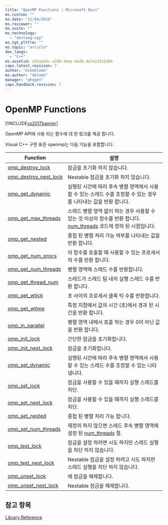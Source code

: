 ```yaml
---
title: "OpenMP Functions | Microsoft Docs"
ms.custom: ""
ms.date: "11/04/2016"
ms.reviewer: ""
ms.suite: ""
ms.technology: 
  - "devlang-cpp"
ms.tgt_pltfrm: ""
ms.topic: "article"
dev_langs: 
  - "C++"
ms.assetid: a55a2e5c-a260-44ee-bbd6-de7e2351b384
caps.latest.revision: 7
author: "mikeblome"
ms.author: "mblome"
manager: "ghogen"
caps.handback.revision: 7
---
```

# OpenMP Functions
[!INCLUDE[vs2017banner](../../../assembler/inline/includes/vs2017banner.md)]

OpenMP API에 사용 되는 함수에 대 한 링크를 제공 합니다.  
  
 Visual C\+\+ 구현 표준 openmp는 다음 기능을 포함합니다.  
  
|Function|설명|  
|--------------|--------|  
|[omp\_destroy\_lock](../../../parallel/openmp/reference/omp-destroy-lock.md)|잠금을 초기화 하지 않습니다.|  
|[omp\_destroy\_nest\_lock](../../../parallel/openmp/reference/omp-destroy-nest-lock.md)|Nestable 잠금을 초기화 하지 않습니다.|  
|[omp\_get\_dynamic](../../../parallel/openmp/reference/omp-get-dynamic.md)|실행된 시간에 따라 후속 병렬 영역에서 사용할 수 있는 스레드 수를 조정할 수 있는 경우를 나타내는 값을 반환 합니다.|  
|[omp\_get\_max\_threads](../../../parallel/openmp/reference/omp-get-max-threads.md)|스레드 병렬 영역 없이 하는 경우 사용할 수 있는 것 이상의 정수를 반환 합니다. [num\_threads](../../../parallel/openmp/reference/num-threads.md) 코드에 정의 된 시점입니다.|  
|[omp\_get\_nested](../../../parallel/openmp/reference/omp-get-nested.md)|중첩 된 병렬 처리 가능 여부를 나타내는 값을 반환 합니다.|  
|[omp\_get\_num\_procs](../../../parallel/openmp/reference/omp-get-num-procs.md)|이 함수를 호출할 때 사용할 수 있는 프로세서의 수를 반환 합니다.|  
|[omp\_get\_num\_threads](../../../parallel/openmp/reference/omp-get-num-threads.md)|병렬 영역에 스레드 수를 반환합니다.|  
|[omp\_get\_thread\_num](../../../parallel/openmp/reference/omp-get-thread-num.md)|스레드가 스레드 팀 내의 실행 스레드 수를 반환 합니다.|  
|[omp\_get\_wtick](../../../parallel/openmp/reference/omp-get-wtick.md)|초 사이의 프로세서 클록 틱 수를 반환합니다.|  
|[omp\_get\_wtime](../../../parallel/openmp/reference/omp-get-wtime.md)|특정 지점에서 값의 시간 \(초\)에서 경과 된 시간을 반환 합니다.|  
|[omp\_in\_parallel](../../../parallel/openmp/reference/omp-in-parallel.md)|병렬 영역 내에서 호출 하는 경우 0이 아닌 값을 반환 합니다.|  
|[omp\_init\_lock](../../../parallel/openmp/reference/omp-init-lock.md)|간단한 잠금을 초기화합니다.|  
|[omp\_init\_nest\_lock](../../../parallel/openmp/reference/omp-init-nest-lock.md)|잠금을 초기화합니다.|  
|[omp\_set\_dynamic](../../../parallel/openmp/reference/omp-set-dynamic.md)|실행된 시간에 따라 후속 병렬 영역에서 사용할 수 있는 스레드 수를 조정할 수 있는 나타냅니다.|  
|[omp\_set\_lock](../../../parallel/openmp/reference/omp-set-lock.md)|잠금을 사용할 수 있을 때까지 실행 스레드를 차단.|  
|[omp\_set\_nest\_lock](../../../parallel/openmp/reference/omp-set-nest-lock.md)|잠금을 사용할 수 있을 때까지 실행 스레드를 차단.|  
|[omp\_set\_nested](../../../parallel/openmp/reference/omp-set-nested.md)|중첩 된 병렬 처리 가능 합니다.|  
|[omp\_set\_num\_threads](../../../parallel/openmp/reference/omp-set-num-threads.md)|재정의 하지 않으면 스레드 후속 병렬 영역에 설정 된 [num\_threads](../../../parallel/openmp/reference/num-threads.md) 절.|  
|[omp\_test\_lock](../../../parallel/openmp/reference/omp-test-lock.md)|잠금을 설정 하려면 시도 하지만 스레드 실행을 차단 하지 않습니다.|  
|[omp\_test\_nest\_lock](../../../parallel/openmp/reference/omp-test-nest-lock.md)|Nestable 잠금을 설정 하려고 시도 하지만 스레드 실행을 차단 하지 않습니다.|  
|[omp\_unset\_lock](../../../parallel/openmp/reference/omp-unset-lock.md)|에 잠금을 해제합니다.|  
|[omp\_unset\_nest\_lock](../../../parallel/openmp/reference/omp-unset-nest-lock.md)|Nestable 잠금을 해제합니다.|  
  
## 참고 항목  
 [Library Reference](../../../parallel/openmp/reference/openmp-library-reference.md)